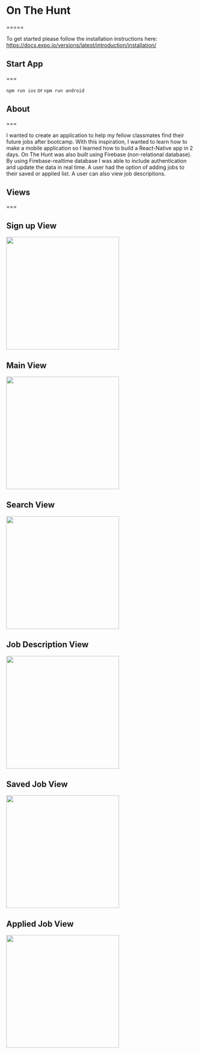 # On The Hunt
=====

To get started please follow the installation instructions here:
https://docs.expo.io/versions/latest/introduction/installation/

## Start App
===

``npm run ios`` or ``npm run android``

## About
===

I wanted to create an application to help my fellow classmates find their future jobs after bootcamp. With this inspiration, I wanted to learn how to make a mobile application so I learned how to build a React-Native app in 2 days. On The Hunt was also built using Firebase (non-relational database). By using Firebase-realtime database I was able to include authentication and update the data in real time. A user had the option of adding jobs to their saved or applied list. A user can also view job descriptions.

## Views
===

Sign up View
---
<img src="https://github.com/Amagonzalez27/OnTheHunt/blob/master/assets/signup-view.png?raw=true" width="300">

Main View
---
<img src="https://github.com/Amagonzalez27/OnTheHunt/blob/master/assets/main-view.png?raw=true" width="300">

Search View
---
<img src="https://github.com/Amagonzalez27/OnTheHunt/blob/master/assets/search-view.png?raw=true" width="300">

Job Description View
---
<img src="https://github.com/Amagonzalez27/OnTheHunt/blob/master/assets/job-desc-view.png?raw=true" width="300">

Saved Job View
---
<img src="https://github.com/Amagonzalez27/OnTheHunt/blob/master/assets/save-view.png?raw=true" width="300">

Applied Job View
---
<img src="https://github.com/Amagonzalez27/OnTheHunt/blob/master/assets/applied-view.png?raw=true" width="300">

